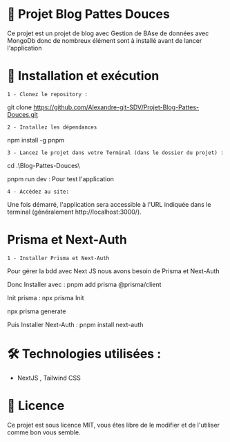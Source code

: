 
# 📌 Projet Blog Pattes Douces

Ce projet est un projet de blog avec Gestion de BAse de données avec MongoDb donc de nombreux élément sont à installé avant de lancer l'application

# 🚀 Installation et exécution

    1 - Clonez le repository :

git clone https://github.com/Alexandre-git-SDV/Projet-Blog-Pattes-Douces.git

    2 - Installez les dépendances

npm install -g pnpm

    3 - Lancez le projet dans votre Terminal (dans le dossier du projet) :

cd .\Blog-Pattes-Douces\

pnpm run dev : Pour test l'application

    4 - Accédez au site:

Une fois démarré, l'application sera accessible à l'URL indiquée dans le terminal (généralement http://localhost:3000/).

# Prisma et Next-Auth

    1 - Installer Prisma et Next-Auth

Pour gérer la bdd avec Next JS nous avons besoin de Prisma et Next-Auth

Donc Installer avec : pnpm add prisma @prisma/client

Init prisma : npx prisma Init

npx prisma generate

Puis Installer Next-Auth : pnpm install next-auth

# 🛠 Technologies utilisées :
- NextJS , Tailwind CSS

# 📄 Licence

Ce projet est sous licence MIT, vous êtes libre de le modifier et de l'utiliser comme bon vous semble.




